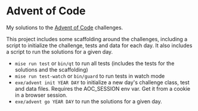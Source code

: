 # Advent of Code

My solutions to the [Advent of Code](https://adventofcode.com/) challenges.

This project includes some scaffolding around the challenges, including a script to initialize the challenge, tests and data for each day. It also includes a script to run the solutions for a given day.

- `mise run test` or `bin/qt` to run all tests (includes the tests for the solutions and the scaffolding)
- `mise run test-watch` or `bin/guard` to run tests in watch mode
- `exe/advent init YEAR DAY` to initialize a new day's challenge class, test and data files. Requires the AOC_SESSION env var. Get it from a cookie in a browser session.
- `exe/advent go YEAR DAY` to run the solutions for a given day.
